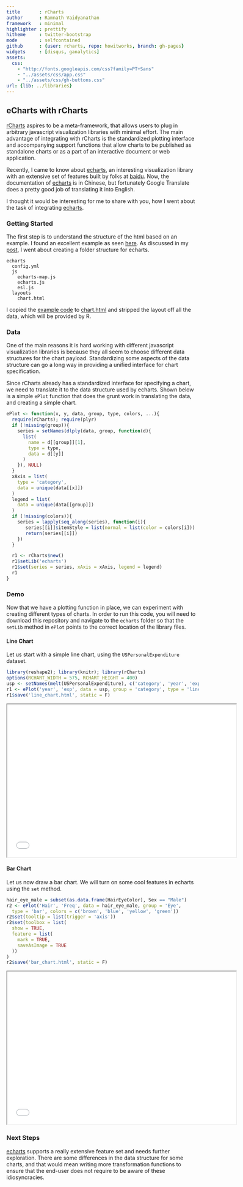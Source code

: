 ```yaml
---
title       : rCharts
author      : Ramnath Vaidyanathan
framework   : minimal
highlighter : prettify
hitheme     : twitter-bootstrap
mode        : selfcontained
github      : {user: rcharts, repo: howitworks, branch: gh-pages}
widgets     : [disqus, ganalytics]
assets:
  css: 
    - "http://fonts.googleapis.com/css?family=PT+Sans"
    - "../assets/css/app.css"
    - "../assets/css/gh-buttons.css"
url: {lib: ../libraries}
---
```


## eCharts with rCharts

<!-- AddThis Smart Layers BEGIN -->
<!-- Go to http://www.addthis.com/get/smart-layers to customize -->
<script type="text/javascript" src="//s7.addthis.com/js/300/addthis_widget.js#pubid=ra-4fdfcfd4773d48d3"></script>
<script type="text/javascript">
  addthis.layers({
    'theme' : 'transparent',
    'share' : {
      'position' : 'left',
      'numPreferredServices' : 5
    }   
  });
</script>
<!-- AddThis Smart Layers END -->

[rCharts](http://rcharts.io) aspires to be a meta-framework, that allows users to plug in arbitrary javascript visualization libraries with minimal effort. The main advantage of integrating with rCharts is the standardized plotting interface and accompanying support functions that allow charts to be published as standalone charts or as a part of an interactive document or web application.

Recently, I came to know about [echarts](http://ecomfe.github.io/echarts/), an interesting visualization library with an extensive set of features built by folks at [baidu](http://www.baidu.com). Now, the documentation of [echarts](http://ecomfe.github.io/echarts/) is in Chinese, but fortunately Google Translate does a pretty good job of translating it into English.

I thought it would be interesting for me to share with you, how I went about the task of integrating [echarts](http://ecomfe.github.io/echarts/).

### Getting Started

The first step is to understand the structure of the html based on an example. I found an excellent example as seen [here](echarts/index.html). As discussed in my [post](http://rcharts.io/howitworks), I went about creating a folder structure for echarts.

```
echarts
  config.yml
  js
    echarts-map.js
    echarts.js
    esl.js
  layouts
    chart.html
```

I copied the [example code](echarts/index.html) to [chart.html](http://github.com/rcharts/howitworks/blob/gh-pages/echarts/echarts/layouts/chart.html) and stripped the layout off all the data, which will be provided by R.
    

### Data

One of the main reasons it is hard working with different javascript visualization libraries is because they all seem to choose different data structures for the chart payload. Standardizing some aspects of the data structure can go a long way in providing a unified interface for chart specification. 

Since rCharts already has a standardized interface for specifying a chart, we need to translate it to the data structure used by echarts. Shown below is a simple `ePlot` function that does the grunt work in translating the data, and creating a simple chart.




```r
ePlot <- function(x, y, data, group, type, colors, ...){
  require(rCharts); require(plyr)
  if (!missing(group)){
    series = setNames(dlply(data, group, function(d){
      list(
        name = d[[group]][1],
        type = type,
        data = d[[y]]
      )
    }), NULL) 
  }
  xAxis = list(
    type = 'category',
    data = unique(data[[x]])
  )
  legend = list(
    data = unique(data[[group]])
  )
  if (!missing(colors)){
    series = lapply(seq_along(series), function(i){
       series[[i]]$itemStyle = list(normal = list(color = colors[i]))
       return(series[[i]])
    })
  }

  r1 <- rCharts$new()
  r1$setLib('echarts')
  r1$set(series = series, xAxis = xAxis, legend = legend)
  r1
}
```



### Demo

Now that we have a plotting function in place, we can experiment with creating different types of charts. In order to run this code, you will need to download this repository and navigate to the `echarts` folder so that the `setLib` method in `ePlot` points to the correct location of the library files.

#### Line Chart

Let us start with a simple line chart, using the `USPersonalExpenditure` dataset.


```r
library(reshape2); library(knitr); library(rCharts)
options(RCHART_WIDTH = 575, RCHART_HEIGHT = 400)
usp <- setNames(melt(USPersonalExpenditure), c('category', 'year', 'exp'))
r1 <- ePlot('year', 'exp', data = usp, group = 'category', type = 'line')
r1$save('line_chart.html', static = F)
```


<iframe src='line_chart.html' seamless></iframe>

#### Bar Chart

Let us now draw a bar chart. We will turn on some cool features in echarts using the `set` method.


```r
hair_eye_male = subset(as.data.frame(HairEyeColor), Sex == "Male")
r2 <- ePlot('Hair', 'Freq', data = hair_eye_male, group = 'Eye', 
  type = 'bar', colors = c('brown', 'blue', 'yellow', 'green'))
r2$set(tooltip = list(trigger = 'axis'))
r2$set(toolbox = list(
  show = TRUE, 
  feature = list(
    mark = TRUE,
    saveAsImage = TRUE
  ))
)
r2$save('bar_chart.html', static = F)
```


<iframe src='bar_chart.html' seamless></iframe>


### Next Steps

[echarts](http://ecomfe.github.io/echarts/) supports a really extensive feature set and needs further exploration. There are some differences in the data structure for some charts, and that would mean writing more transformation functions to ensure that the end-user does not require to be aware of these idiosyncracies. 

<div id='disqus_thread'></div>

<style>
iframe {
  height: 400px;
  width: 600px;
}
</style>





